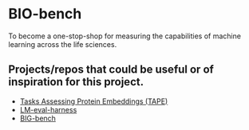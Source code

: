 # BIO-bench
To become a one-stop-shop for measuring the capabilities of machine learning across the life sciences.

## Projects/repos that could be useful or of inspiration for this project.

- [Tasks Assessing Protein Embeddings (TAPE)](https://github.com/songlab-cal/tape)
- [LM-eval-harness](https://github.com/EleutherAI/lm-evaluation-harness)
- [BIG-bench](https://github.com/google/BIG-bench/)
